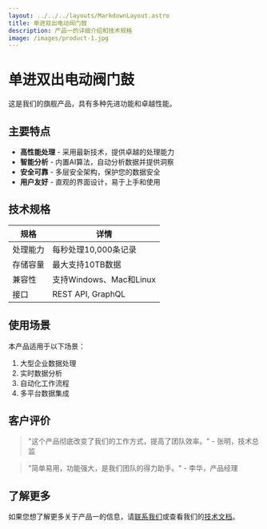 ```yaml
---
layout: ../../../layouts/MarkdownLayout.astro
title: 单进双出电动阀门鼓
description: 产品一的详细介绍和技术规格
image: /images/product-1.jpg
---
```


# 单进双出电动阀门鼓

这是我们的旗舰产品，具有多种先进功能和卓越性能。

## 主要特点

- **高性能处理** - 采用最新技术，提供卓越的处理能力
- **智能分析** - 内置AI算法，自动分析数据并提供洞察
- **安全可靠** - 多层安全架构，保护您的数据安全
- **用户友好** - 直观的界面设计，易于上手和使用

## 技术规格

<div class="styled-table">

| 规格 | 详情 |
|------|------|
| 处理能力 | 每秒处理10,000条记录 |
| 存储容量 | 最大支持10TB数据 |
| 兼容性 | 支持Windows、Mac和Linux |
| 接口 | REST API, GraphQL |

</div>

## 使用场景

本产品适用于以下场景：

1. 大型企业数据处理
2. 实时数据分析
3. 自动化工作流程
4. 多平台数据集成

## 客户评价

> "这个产品彻底改变了我们的工作方式，提高了团队效率。" - 张明，技术总监

> "简单易用，功能强大，是我们团队的得力助手。" - 李华，产品经理

## 了解更多

如果您想了解更多关于产品一的信息，请[联系我们](/zh/contact)或查看我们的[技术文档](/zh/docs)。